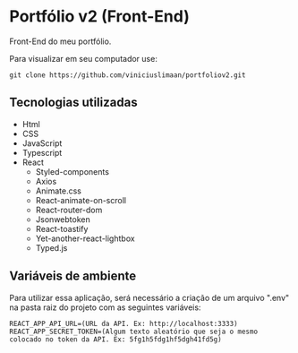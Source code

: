 # Portfólio v2 (Front-End)
Front-End do meu portfólio.

Para visualizar em seu computador use:

```
git clone https://github.com/viniciuslimaan/portfoliov2.git
```

## Tecnologias utilizadas
* Html
* CSS
* JavaScript
* Typescript
* React
    * Styled-components
    * Axios
    * Animate.css
    * React-animate-on-scroll
    * React-router-dom
    * Jsonwebtoken
    * React-toastify
    * Yet-another-react-lightbox
    * Typed.js

## Variáveis de ambiente
Para utilizar essa aplicação, será necessário a criação de um arquivo ".env" na pasta raiz do projeto com as seguintes variáveis:

```
REACT_APP_API_URL=(URL da API. Ex: http://localhost:3333)
REACT_APP_SECRET_TOKEN=(Algum texto aleatório que seja o mesmo colocado no token da API. Ex: 5fg1h5fdg1hf5dgh41fd5g)
```
